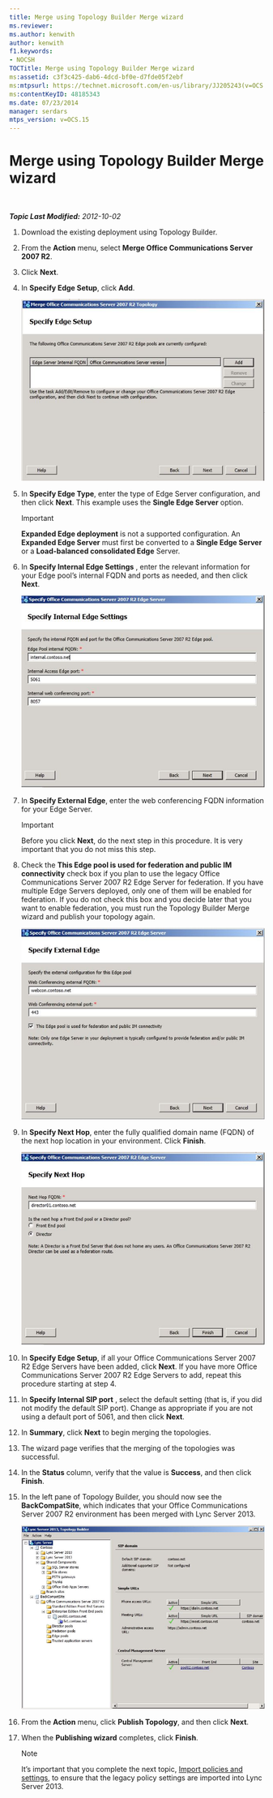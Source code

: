 ```yaml
---
title: Merge using Topology Builder Merge wizard
ms.reviewer: 
ms.author: kenwith
author: kenwith
f1.keywords:
- NOCSH
TOCTitle: Merge using Topology Builder Merge wizard
ms:assetid: c3f3c425-dab6-4dcd-bf0e-d7fde05f2ebf
ms:mtpsurl: https://technet.microsoft.com/en-us/library/JJ205243(v=OCS.15)
ms:contentKeyID: 48185343
ms.date: 07/23/2014
manager: serdars
mtps_version: v=OCS.15
---
```


<div data-xmlns="http://www.w3.org/1999/xhtml">

<div class="topic" data-xmlns="http://www.w3.org/1999/xhtml" data-msxsl="urn:schemas-microsoft-com:xslt" data-cs="http://msdn.microsoft.com/">

<div data-asp="http://msdn2.microsoft.com/asp">

# Merge using Topology Builder Merge wizard

</div>

<div id="mainSection">

<div id="mainBody">

<span> </span>

_**Topic Last Modified:** 2012-10-02_

1.  Download the existing deployment using Topology Builder.

2.  From the **Action** menu, select **Merge Office Communications Server 2007 R2**.

3.  Click **Next**.

4.  In **Specify Edge Setup**, click **Add**.
    
    ![Merge Topology Wizard, Specify Edge Setup page](images/JJ205243.cdca609d-d4d5-47d9-9ff8-8b1daa4106e1(OCS.15).jpg "Merge Topology Wizard, Specify Edge Setup page")  

5.  In **Specify Edge Type**, enter the type of Edge Server configuration, and then click **Next**. This example uses the **Single Edge Server** option.
    
    <div>
    

    > [!IMPORTANT]  
    > <STRONG>Expanded Edge deployment</STRONG> is not a supported configuration. An <STRONG>Expanded Edge Server</STRONG> must first be converted to a <STRONG>Single Edge Server</STRONG> or a <STRONG>Load-balanced consolidated Edge</STRONG> Server.

    
    </div>

6.  In **Specify Internal Edge Settings** , enter the relevant information for your Edge pool’s internal FQDN and ports as needed, and then click **Next**.
    
    ![Specify Internal Edge Settings dialog](images/JJ205243.dd664761-839c-4ac8-bd1a-5525589dfbb0(OCS.15).jpg "Specify Internal Edge Settings dialog")  

7.  In **Specify External Edge**, enter the web conferencing FQDN information for your Edge Server.
    
    <div>
    

    > [!IMPORTANT]  
    > Before you click <STRONG>Next</STRONG>, do the next step in this procedure. It is very important that you do not miss this step.

    
    </div>

8.  Check the **This Edge pool is used for federation and public IM connectivity** check box if you plan to use the legacy Office Communications Server 2007 R2 Edge Server for federation. If you have multiple Edge Servers deployed, only one of them will be enabled for federation. If you do not check this box and you decide later that you want to enable federation, you must run the Topology Builder Merge wizard and publish your topology again.
    
    ![Edge Server dialog, Specify External Edge page](images/JJ205243.32e97ce5-92f0-477e-8125-5d2ece237b13(OCS.15).jpg "Edge Server dialog, Specify External Edge page")  

9.  In **Specify Next Hop**, enter the fully qualified domain name (FQDN) of the next hop location in your environment. Click **Finish**.
    
    ![Edge Server dialog, Specify Next Hop page](images/JJ205243.e734ee0d-f91c-4f3f-8ae6-248ecabcf678(OCS.15).jpg "Edge Server dialog, Specify Next Hop page")  

10. In **Specify Edge Setup**, if all your Office Communications Server 2007 R2 Edge Servers have been added, click **Next**. If you have more Office Communications Server 2007 R2 Edge Servers to add, repeat this procedure starting at step 4.

11. In **Specify Internal SIP port** , select the default setting (that is, if you did not modify the default SIP port). Change as appropriate if you are not using a default port of 5061, and then click **Next**.

12. In **Summary**, click **Next** to begin merging the topologies.

13. The wizard page verifies that the merging of the topologies was successful.

14. In the **Status** column, verify that the value is **Success**, and then click **Finish**.

15. In the left pane of Topology Builder, you should now see the **BackCompatSite**, which indicates that your Office Communications Server 2007 R2 environment has been merged with Lync Server 2013.
    
    ![Topology Builder showing a merged topology](images/JJ205243.62751c76-f018-4c6d-bb48-c61ef8974d31(OCS.15).jpg "Topology Builder showing a merged topology")  

16. From the **Action** menu, click **Publish Topology**, and then click **Next**.

17. When the **Publishing wizard** completes, click **Finish**.
    
    <div>
    

    > [!NOTE]  
    > It’s important that you complete the next topic, <A href="import-policies-and-settings.md">Import policies and settings</A>, to ensure that the legacy policy settings are imported into Lync Server 2013.

    
    </div>

</div>

<span> </span>

</div>

</div>

</div>

